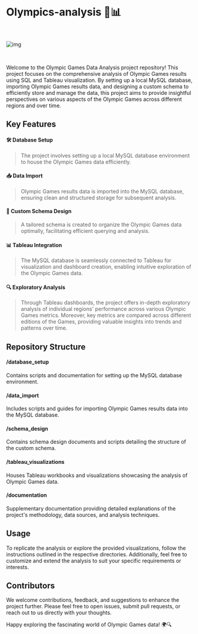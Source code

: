 # Olympics-analysis 🏅📊

&nbsp;

![img](https://th.bing.com/th/id/R.3b1e44147d6272f41f0be9a7e60e0835?rik=IJlpZ9Fl9j99dg&riu=http%3a%2f%2fclipart-library.com%2fnew_gallery%2f171-1711358_olympic-symbol-png-winter-olympics-logo.png&ehk=UbjSXoHUtC9NuVIKfkNXiorRcGRHQzJZ0OKC6BqbhkU%3d&risl=&pid=ImgRaw&r=0)

&nbsp;

Welcome to the Olympic Games Data Analysis project repository! This project focuses on the comprehensive analysis of Olympic Games results using SQL and Tableau visualization. By setting up a local MySQL database, importing Olympic Games results data, and designing a custom schema to efficiently store and manage the data, this project aims to provide insightful perspectives on various aspects of the Olympic Games across different regions and over time.

## Key Features

#### 🛠️ Database Setup 
> The project involves setting up a local MySQL database environment to house the Olympic Games data efficiently.

#### 📥 Data Import
> Olympic Games results data is imported into the MySQL database, ensuring clean and structured storage for subsequent analysis.

#### 📐 Custom Schema Design
> A tailored schema is created to organize the Olympic Games data optimally, facilitating efficient querying and analysis.

#### 📊 Tableau Integration
> The MySQL database is seamlessly connected to Tableau for visualization and dashboard creation, enabling intuitive exploration of the Olympic Games data.

#### 🔍 Exploratory Analysis
> Through Tableau dashboards, the project offers in-depth exploratory analysis of individual regions' performance across various Olympic Games metrics. Moreover, key metrics are compared across different editions of the Games, providing valuable insights into trends and patterns over time.

## Repository Structure

#### /database_setup
Contains scripts and documentation for setting up the MySQL database environment.

#### /data_import
Includes scripts and guides for importing Olympic Games results data into the MySQL database.

#### /schema_design
Contains schema design documents and scripts detailing the structure of the custom schema.

#### /tableau_visualizations
Houses Tableau workbooks and visualizations showcasing the analysis of Olympic Games data.

#### /documentation
Supplementary documentation providing detailed explanations of the project's methodology, data sources, and analysis techniques.

## Usage
To replicate the analysis or explore the provided visualizations, follow the instructions outlined in the respective directories. Additionally, feel free to customize and extend the analysis to suit your specific requirements or interests.

## Contributors
We welcome contributions, feedback, and suggestions to enhance the project further. Please feel free to open issues, submit pull requests, or reach out to us directly with your thoughts.

Happy exploring the fascinating world of Olympic Games data! 🌍🔍
